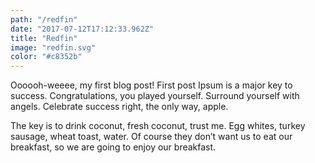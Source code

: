 ```yaml
---
path: "/redfin"
date: "2017-07-12T17:12:33.962Z"
title: "Redfin"
image: "redfin.svg"
color: "#c8352b"
---
```

Oooooh-weeee, my first blog post!
First post Ipsum is a major key to success. Congratulations, you played yourself. Surround yourself with angels. Celebrate success right, the only way, apple. 
 
The key is to drink coconut, fresh coconut, trust me. Egg whites, turkey sausage, wheat toast, water. Of course they don’t want us to eat our breakfast, so we are going to enjoy our breakfast. 

